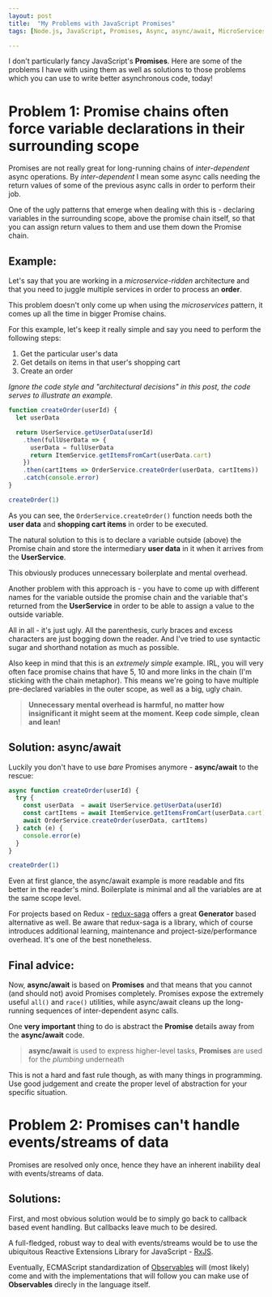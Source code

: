 ```yaml
---
layout: post
title:  "My Problems with JavaScript Promises"
tags: [Node.js, JavaScript, Promises, Async, async/await, MicroServices]

---
```


I don't particularly fancy JavaScript's **Promises**. Here are some of the
problems I have with using them as well as solutions to those problems which you
can use to write better asynchronous code, today!

# Problem 1: Promise chains often force variable declarations in their surrounding scope

Promises are not really great for long-running chains of *inter-dependent* async
operations. By *inter-dependent* I mean some async calls needing the return
values of some of the previous async calls in order to perform their job.

One of the ugly patterns that emerge when dealing with this is - declaring
variables in the surrounding scope, above the promise chain itself, so that
you can assign return values to them and use them down the Promise chain.

## Example:

Let's say that you are working in a *microservice-ridden* architecture and that
you need to juggle multiple services in order to process an **order**.

This problem doesn't only come up when using the *microservices* pattern, it
comes up all the time in bigger Promise chains.

For this example, let's keep it really simple and say you need to perform the
following steps:

1. Get the particular user's data
2. Get details on items in that user's shopping cart
3. Create an order

*Ignore the code style and "architectural decisions" in this post, the code
serves to illustrate an example.*

```javascript
function createOrder(userId) {
  let userData

  return UserService.getUserData(userId)
    .then(fullUserData => {
      userData = fullUserData
      return ItemService.getItemsFromCart(userData.cart)
    })
    .then(cartItems => OrderService.createOrder(userData, cartItems))
    .catch(console.error)
}

createOrder(1)
```

As you can see, the `OrderService.createOrder()` function needs both the **user
data** and **shopping cart items** in order to be executed.

The natural solution to this is to declare a variable outside (above) the
Promise chain and store the intermediary **user data** in it when it arrives
from the **UserService**.

This obviously produces unnecessary boilerplate and mental overhead.

Another problem with this approach is - you have to come up with different names
for the variable outside the promise chain and the variable that's returned from
the **UserService** in order to be able to assign a value to the outside
variable.

All in all - it's just ugly. All the parenthesis, curly braces and excess
characters are just bogging down the reader. And I've tried to use syntactic
sugar and shorthand notation as much as possible.

Also keep in mind that this is an *extremely simple* example. IRL, you will very
often face promise chains that have 5, 10 and more links in the chain (I'm
sticking with the chain metaphor). This means we're going to have multiple
pre-declared variables in the outer scope, as well as a big, ugly chain.

> **Unnecessary mental overhead is harmful, no matter how insignificant it might
  seem at the moment. Keep code simple, clean and lean!**

## Solution: async/await

Luckily you don't have to use *bare* Promises anymore - **async/await** to the
rescue:

```javascript
async function createOrder(userId) {
  try {
    const userData  = await UserService.getUserData(userId)
    const cartItems = await ItemService.getItemsFromCart(userData.cart)
    await OrderService.createOrder(userData, cartItems)
  } catch (e) {
    console.error(e)
  }
}

createOrder(1)
```

Even at first glance, the async/await example is more readable and fits better
in the reader's mind. Boilerplate is minimal and all the variables are at the
same scope level.

For projects based on Redux - [redux-saga](https://redux-saga.js.org/) offers a
great **Generator** based alternative as well. Be aware that redux-saga is a
library, which of course introduces additional learning, maintenance and
project-size/performance overhead. It's one of the best nonetheless.

## Final advice:

Now, **async/await** is based on **Promises** and that means that you cannot
(and should not) avoid Promises completely. Promises expose the extremely useful
`all()` and `race()` utilities, while async/await cleans up the long-running
sequences of inter-dependent async calls.

One **very important** thing to do is abstract the **Promise** details away from
the **async/await** code.

> **async/await** is used to express higher-level tasks, **Promises** are used
  for the _plumbing_ underneath

This is not a hard and fast rule though, as with many things in programming.
Use good judgement and create the proper level of abstraction for your specific
situation.

# Problem 2: Promises can't handle events/streams of data

Promises are resolved only once, hence they have an inherent inability deal with
events/streams of data.

## Solutions:

First, and most obvious solution would be to simply go back to callback based
event handling. But callbacks leave much to be desired.

A full-fledged, robust way to deal with events/streams would be to use the
ubiquitous Reactive Extensions Library for JavaScript - [RxJS](https://rxjs-dev.firebaseapp.com/).

Eventually, ECMAScript standardization of [Observables](https://github.com/tc39/proposal-observable)
will (most likely) come and with the implementations that will follow you can
make use of **Observables** direcly in the language itself.




